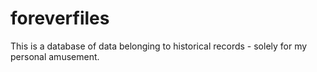 # foreverfiles
This is a database of data belonging to historical records - solely for my personal amusement.
